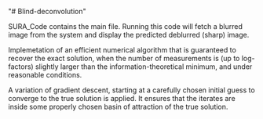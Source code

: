 "# Blind-deconvolution" 

SURA_Code contains the main file. Running this code will fetch a blurred image from the system and display the predicted deblurred (sharp) image.

Implemetation of an efficient numerical algorithm that is guaranteed to recover the exact solution, when the number of measurements
is (up to log-factors) slightly larger than the information-theoretical minimum, and under reasonable conditions.

A variation of gradient descent, starting at a carefully chosen initial guess to converge to the true solution is applied. It ensures that the iterates are inside some properly chosen basin of attraction of the true solution.
